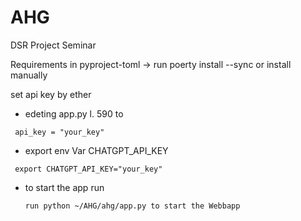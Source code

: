 # AHG
DSR Project Seminar

Requirements in pyproject-toml -> run poerty install --sync or install manually

set api key by ether
- edeting app.py l. 590 to
 ```code
  api_key = "your_key"
  ```

- export env Var CHATGPT_API_KEY
 ```code
  export CHATGPT_API_KEY="your_key"
  ```

- to start the app run
  ```code
  run python ~/AHG/ahg/app.py to start the Webbapp
  ```
